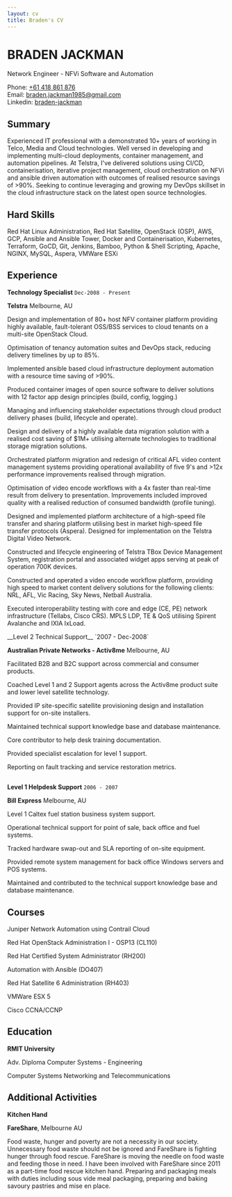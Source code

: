 ```yaml
---
layout: cv
title: Braden's CV
---
```

# BRADEN JACKMAN
Network Engineer - NFVi Software and Automation

<div id="webaddress">
Phone: <a href="tel: +61 418 861 876">+61 418 861 876</a><br>
Email: <a href="mailto: braden.jackman1985@gmail.com">braden.jackman1985@gmail.com</a><br>
Linkedin: <a href="https://www.linkedin.com/in/braden-jackman/">braden-jackman</a><br>
</div>

## Summary
Experienced IT professional with a demonstrated 10+ years of working in Telco, Media and Cloud technologies. Well versed in developing and implementing multi-cloud deployments, container management, and automation pipelines. At Telstra, I've delivered solutions using CI/CD, containerisation, iterative project management, cloud orchestration on NFVi and ansible driven automation with outcomes of realised resource savings of >90%. Seeking to continue leveraging and growing my DevOps skillset in the cloud infrastructure stack on the latest open source technologies.

## Hard Skills
Red Hat Linux Administration, Red Hat Satellite, OpenStack (OSP), AWS, GCP, Ansible and Ansible Tower, Docker and Containerisation, Kubernetes, Terraform, GoCD, Git, Jenkins, Bamboo, Python & Shell Scripting, Apache, NGINX, MySQL, Aspera, VMWare ESXi

## Experience
__Technology Specialist__
`Dec-2008 - Present`

__Telstra__ Melbourne, AU

Design and implementation of  80+ host NFV container platform providing highly available, fault-tolerant OSS/BSS services to cloud tenants on a multi-site OpenStack Cloud.

Optimisation of tenancy automation suites and DevOps stack, reducing delivery timelines by up to 85%.

Implemented ansible based cloud infrastructure deployment automation with a resource time saving of >90%.

Produced container images of open source software to deliver solutions with 12 factor app design principles (build, config, logging.) 

Managing and influencing stakeholder expectations through cloud product delivery phases (build, lifecycle and operate).

Design and delivery of a highly available data migration solution with a realised cost saving of $1M+ utilising alternate technologies to traditional storage migration solutions.

Orchestrated platform migration and redesign of critical AFL video content management systems providing operational availability of five 9's and >12x performance improvements realised through migration.

Optimisation of video encode workflows with a 4x faster than real-time result from delivery to presentation. Improvements included improved quality with a realised reduction of consumed bandwidth (profile tuning).

Designed and implemented platform architecture of a high-speed file transfer and sharing platform utilising best in market high-speed file transfer protocols (Aspera).  Designed for implementation on the Telstra Digital Video Network.

Constructed and lifecycle engineering of Telstra TBox Device Management System, registration portal and associated widget apps serving at peak of operation 700K devices.

Constructed and operated a video encode workflow platform, providing high speed to market content delivery solutions for the following clients: NRL, AFL, Vic Racing, Sky News, Netball Australia.

Executed interoperability testing with core and edge (CE, PE) network infrastructure (Tellabs, Cisco CRS). MPLS LDP, TE & QoS utilising  Spirent Avalanche and IXIA IxLoad.

<p>
__Level 2 Technical Support__
`2007 - Dec-2008`

__Australian Private Networks - Activ8me__ Melbourne, AU

Facilitated B2B and B2C support across commercial and consumer products.

Coached Level 1 and 2 Support agents across the Activ8me product suite and lower level satellite technology.

Provided IP site-specific satellite provisioning design and installation support for on-site installers.

Maintained technical support knowledge base and database maintenance.

Core contributor to help desk training documentation.

Provided specialist escalation for level 1 support.

Reporting on fault tracking and service restoration metrics.

## 
__Level 1 Helpdesk Support__
`2006 - 2007`

__Bill Express__ Melbourne, AU

Level 1 Caltex fuel station business system support.

Operational technical support for point of sale, back office and fuel systems.

Tracked hardware swap-out and SLA reporting of on-site equipment.

Provided remote system management for back office Windows servers and POS systems.

Maintained and contributed to the technical support knowledge base and database maintenance.

## Courses
Juniper Network Automation using Contrail Cloud

Red Hat OpenStack Administration I - OSP13 (CL110) 

Red Hat Certified System Administrator (RH200)

Automation with Ansible (DO407) 

Red Hat Satellite 6 Administration (RH403)

VMWare ESX 5

Cisco CCNA/CCNP

## Education
__RMIT University__

Adv. Diploma Computer Systems - Engineering

Computer Systems Networking and Telecommunications

## Additional Activities
__Kitchen Hand__

__FareShare__, Melbourne AU

Food waste, hunger and poverty are not a necessity in our society. Unnecessary food waste should not be ignored and FareShare is fighting hunger through food rescue. FareShare is moving the needle on food waste and feeding those in need.  I have been involved with FareShare since 2011 as a part-time food rescue kitchen hand. Preparing and packaging meals with duties including sous vide meal packaging, preparing and baking savoury pastries and mise en place.

<!-- ### Footer Last updated: April 2019 -->
